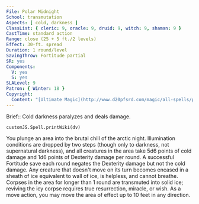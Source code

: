 ```yaml
---
File: Polar Midnight
School: transmutation
Aspects: [ cold, darkness ]
ClassList: { cleric: 9, oracle: 9, druid: 9, witch: 9, shaman: 9 }
CastTime: standard action
Range: close (25 + 5 ft./2 levels)
Effect: 30-ft. spread
Duration: 1 round/level
SavingThrow: Fortitude partial
SR: yes
Components:
  V: yes
  S: yes
SLALevel: 9
Patron: { Winter: 18 }
Copyright:
  Content: "[Ultimate Magic](http://www.d20pfsrd.com/magic/all-spells/p/polar-midnight)"
---
```

Brief:: Cold darkness paralyzes and deals damage.

```dataviewjs
customJS.Spell.printWiki(dv)
```

You plunge an area into the brutal chill of the arctic night.  Illumination conditions are dropped by two steps (though only to darkness, not supernatural darkness), and all creatures in the area take 5d6 points of cold damage and 1d6 points of Dexterity damage per round. A successful Fortitude save each round negates the Dexterity damage but not the cold damage.  Any creature that doesn't move on its turn becomes encased in a sheath of ice equivalent to wall of ice, is helpless, and cannot breathe. Corpses in the area for longer than 1 round are transmuted into solid ice; reviving the icy corpse requires true resurrection, miracle, or wish. As a move action, you may move the area of effect up to 10 feet in any direction.

